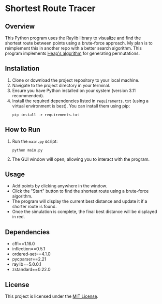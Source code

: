 # Shortest Route Tracer

## Overview

This Python program uses the Raylib library to visualize and find the shortest route between points using a brute-force approach. My plan is to reimplement this in another repo with a better search algorithm. This program implements [Heap's algorithm](https://en.wikipedia.org/wiki/Heap's_algorithm) for generating permutations.

## Installation

1. Clone or download the project repository to your local machine.
2. Navigate to the project directory in your terminal.
3. Ensure you have Python installed on your system (version 3.11 recommended).
4. Install the required dependencies listed in `requirements.txt` (using a virtual environment is best). You can install them using pip:
   ```
   pip install -r requirements.txt
   ```

## How to Run

1. Run the `main.py` script:
   ```
   python main.py
   ```
2. The GUI window will open, allowing you to interact with the program.

## Usage

- Add points by clicking anywhere in the window.
- Click the "Start" button to find the shortest route using a brute-force algorithm.
- The program will display the current best distance and update it if a shorter route is found.
- Once the simulation is complete, the final best distance will be displayed in red.

## Dependencies

- cffi==1.16.0
- inflection==0.5.1
- ordered-set==4.1.0
- pycparser==2.21
- raylib==5.0.0.1
- zstandard==0.22.0

## License

This project is licensed under the [MIT License](LICENSE).

